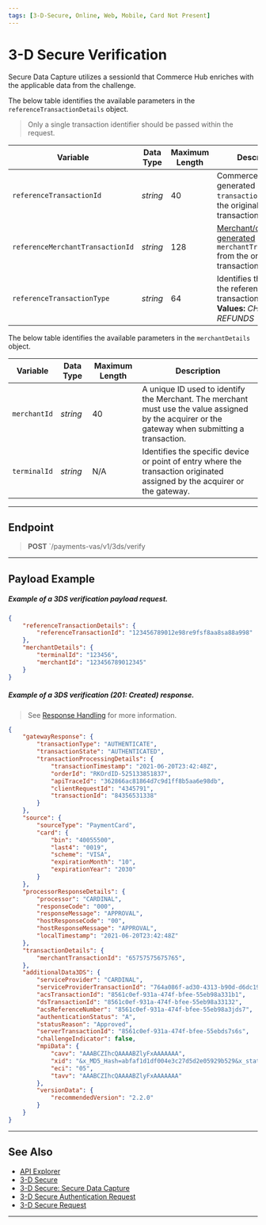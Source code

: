 ```yaml
---
tags: [3-D-Secure, Online, Web, Mobile, Card Not Present]
---
```


# 3-D Secure Verification
 
Secure Data Capture utilizes a sessionId that Commerce Hub enriches with the applicable data from the challenge.

<!--
type: tab
titles: ReferenceTransactionDetails
-->

The below table identifies the available parameters in the `referenceTransactionDetails` object.

<!-- theme: info -->
> Only a single transaction identifier should be passed within the request. 

| Variable | Data Type| Maximum Length |Description |
|---------|----------|----------------|---------|
|`referenceTransactionId` | *string* | 40 | Commerce Hub generated `transactionId` from the original transaction. |
|`referenceMerchantTransactionId` | *string* | 128 | [Merchant/client generated](?path=docs/Resources/Guides/BYOID.md) `merchantTransactionId` from the original transaction. |
| `referenceTransactionType` | *string* | 64 | Identifies the type of the referenced transaction. **Valid Values:** _CHARGES or REFUNDS_ |

<!--
type: tab
-->

The below table identifies the available parameters in the `merchantDetails` object.

| Variable | Data Type| Maximum Length |Description |
|---------|----------|----------------|---------|
| `merchantId` | *string* | 40 | A unique ID used to identify the Merchant. The merchant must use the value assigned by the acquirer or the gateway when submitting a transaction. |
| `terminalId` | *string* | N/A | Identifies the specific device or point of entry where the transaction originated assigned by the acquirer or the gateway. | 

<!-- type: tab-end -->

---

## Endpoint

<!-- theme: success -->
>**POST** `/payments-vas/v1/3ds/verify

---

## Payload Example

<!--
type: tab
titles: Request, Response
-->

##### Example of a 3DS verification payload request.

```json
{
    "referenceTransactionDetails": {
        "referenceTransactionId": "123456789012e98re9fsf8aa8sa88a998"
    },
    "merchantDetails": {
        "terminalId": "123456",
        "merchantId": "123456789012345"
    }
}
```

<!---
[![Try it out](../../../../assets/images/button.png)](../api/?type=post&path=/3ds/v1/verify)
-->

<!--
type: tab
-->

##### Example of a 3DS verification (201: Created) response.

<!-- theme: info -->
> See [Response Handling](?path=docs/Resources/Guides/Response-Codes/Response-Handling.md) for more information.

```json
{
    "gatewayResponse": {
        "transactionType": "AUTHENTICATE",
        "transactionState": "AUTHENTICATED",
        "transactionProcessingDetails": {
            "transactionTimestamp": "2021-06-20T23:42:48Z",
            "orderId": "RKOrdID-525133851837",
            "apiTraceId": "362866ac81864d7c9d1ff8b5aa6e98db",
            "clientRequestId": "4345791",
            "transactionId": "84356531338"
        }
    },
    "source": {
        "sourceType": "PaymentCard",
        "card": {
            "bin": "40055500",
            "last4": "0019",
            "scheme": "VISA",
            "expirationMonth": "10",
            "expirationYear": "2030"
        }
    },
    "processorResponseDetails": {
        "processor": "CARDINAL",
        "responseCode": "000",
        "responseMessage": "APPROVAL",
        "hostResponseCode": "00",
        "hostResponseMessage": "APPROVAL",
        "localTimestamp": "2021-06-20T23:42:48Z"
    },
    "transactionDetails": {
        "merchantTransactionId": "65757575675765",
    },
    "additionalData3DS": {
        "serviceProvider": "CARDINAL",
        "serviceProviderTransactionId": "764a086f-ad30-4313-b90d-d6dc1929c0d6",
        "acsTransactionId": "8561c0ef-931a-474f-bfee-55eb98a331b1",
        "dsTransactionId": "8561c0ef-931a-474f-bfee-55eb98a33132",
        "acsReferenceNumber": "8561c0ef-931a-474f-bfee-55eb98a3jds7",
        "authenticationStatus": "A",
        "statusReason": "Approved",
        "serverTransactionId": "8561c0ef-931a-474f-bfee-55ebds7s6s",
        "challengeIndicator": false,
        "mpiData": {
            "cavv": "AAABCZIhcQAAAABZlyFxAAAAAAA",
            "xid": "&x_MD5_Hash=abfaf1d1df004e3c27d5d2e05929b529&x_state=BC&x_reference_3=&x_auth_code=ET141870&x_fp_timestamp=1231877695",
            "eci": "05",
            "tavv": "AAABCZIhcQAAAABZlyFxAAAAAAA"
        },
        "versionData": {
            "recommendedVersion": "2.2.0"
        }
    }
}
```

<!-- type: tab-end -->

---

## See Also

- [API Explorer](../api/?type=post&path=/3ds/v1/verify)
- [3-D Secure](?path=docs/Online-Mobile-Digital/3D-Secure/3DSecure.md)
- [3-D Secure: Secure Data Capture](?path=docs/Online-Mobile-Digital/3D-Secure/3DS-Secure-Data-Capture.md)
- [3-D Secure Authentication Request](?path=docs/Online-Mobile-Digital/3D-Secure/3DS-Authentication.md)
- [3-D Secure Request](?path=docs/Online-Mobile-Digital/3D-Secure/3DS-Request.md)

---
